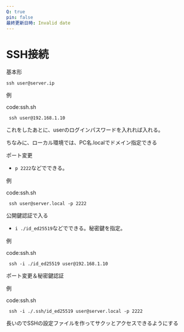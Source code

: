 ```yaml
---
Q: true
pin: false
最終更新日時: Invalid date
---
```

# SSH接続

基本形

`ssh user@server.ip`

例

code:ssh.sh

```Plain
 ssh user@192.168.1.10
```

これをしたあとに、userのログインパスワードを入れれば入れる。

ちなみに、ローカル環境では、PC名.localでドメイン指定できる

ポート変更

- `p 2222`などでできる。

例

code:ssh.sh

```Plain
 ssh user@server.local -p 2222
```

公開鍵認証で入る

- `i ./id_ed25519`などでできる。秘密鍵を指定。

例

code:ssh.sh

```Plain
 ssh -i ./id_ed25519 user@192.168.1.10
```

ポート変更＆秘密鍵認証

例

code:ssh.sh

```Plain
 ssh -i ./.ssh/id_ed25519 user@server.local -p 2222
```

長いのでSSHの設定ファイルを作ってサクッとアクセスできるようにする